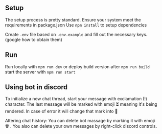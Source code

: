 
## Setup
The setup process is pretty standard.
Ensure your system meet the requirements in package.json
Use `npm install` to setup dependencies

Create `.env` file based on `.env.example` and fill out the necessary keys. (google how to obtain them)

## Run
Run locally with `npm run dev`
or deploy build version after `npm run build`
start the server with `npm run start`

## Using bot in discord

To initialize a new chat thread, start your message with exclamation (!) character. The last message will be marked with emoji :hourglass_flowing_sand: meaning it's being rendered. In case of error it will change that mark into :construction:

Altering chat history:
You can delete bot massage by marking it with emoji :wastebasket: .
You also can delete your own messages by right-click discord controls.

